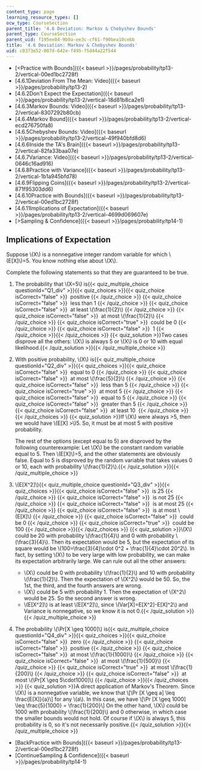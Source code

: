 ```yaml
---
content_type: page
learning_resource_types: []
ocw_type: CourseSection
parent_title: '4.6 Deviation: Markov & Chebyshev Bounds'
parent_type: CourseSection
parent_uid: f195ee84-9b9a-ee3c-cf61-f90bea10cebb
title: '4.6 Deviation: Markov & Chebyshev Bounds'
uid: c0373e52-007d-642e-f495-f5d44a22f544
---
```


*   [\<Practice with Bounds]({{< baseurl >}}/pages/probability/tp13-2/vertical-00ed1bc2728f)
*   [4.6.1Deviation From The Mean: Video]({{< baseurl >}}/pages/probability/tp13-2)
*   [4.6.2Don't Expect the Expectation]({{< baseurl >}}/pages/probability/tp13-2/vertical-18d81b8ca2e1)
*   [4.6.3Markov Bounds: Video]({{< baseurl >}}/pages/probability/tp13-2/vertical-8307292b80cb)
*   [4.6.4Markov Bound]({{< baseurl >}}/pages/probability/tp13-2/vertical-ecd276750fa8)
*   [4.6.5Chebyshev Bounds: Video]({{< baseurl >}}/pages/probability/tp13-2/vertical-49f940bfd8d6)
*   [4.6.6Inside the TA's Brain]({{< baseurl >}}/pages/probability/tp13-2/vertical-82fa33baa07e)
*   [4.6.7Variance: Video]({{< baseurl >}}/pages/probability/tp13-2/vertical-0646c16ad916)
*   [4.6.8Practice with Variance]({{< baseurl >}}/pages/probability/tp13-2/vertical-1b1a945bfd78)
*   [4.6.9Flipping Coins]({{< baseurl >}}/pages/probability/tp13-2/vertical-871f95303dd6)
*   [4.6.10Practice with Bounds]({{< baseurl >}}/pages/probability/tp13-2/vertical-00ed1bc2728f)
*   [4.6.11Implications of Expectation]({{< baseurl >}}/pages/probability/tp13-2/vertical-4699d069607e)
*   [\>Sampling & Confidence]({{< baseurl >}}/pages/probability/tp14-1)

Implications of Expectation
---------------------------

Suppose \\(X\\) is a nonnegative integer random variable for which \\(E\[X\]\\)=5. You know nothing else about \\(X\\).

Complete the following statements so that they are guaranteed to be true.

1.  The probability that \\(X=5\\) is{{< quiz_multiple_choice questionId="Q1_div" >}}{{< quiz_choices >}}{{< quiz_choice isCorrect="false" >}}&nbsp; positive&nbsp;{{< /quiz_choice >}}
    {{< quiz_choice isCorrect="false" >}}&nbsp; less than 1&nbsp;{{< /quiz_choice >}}
    {{< quiz_choice isCorrect="false" >}}&nbsp; at least \\(\\frac{1}{2}\\)&nbsp;{{< /quiz_choice >}}
    {{< quiz_choice isCorrect="false" >}}&nbsp; at most \\(\\frac{1}{2}\\)&nbsp;{{< /quiz_choice >}}
    {{< quiz_choice isCorrect="true" >}}&nbsp; could be 0&nbsp;{{< /quiz_choice >}}
    {{< quiz_choice isCorrect="false" >}}&nbsp; 1&nbsp;{{< /quiz_choice >}}{{< /quiz_choices >}}
    {{< quiz_solution >}}Two cases disprove all the others: \\(X\\) is always 5 or \\(X\\) is 0 or 10 with equal likelihood.{{< /quiz_solution >}}{{< /quiz_multiple_choice >}}
  
3.  With positive probability, \\(X\\) is{{< quiz_multiple_choice questionId="Q2_div" >}}{{< quiz_choices >}}{{< quiz_choice isCorrect="false" >}}&nbsp; equal to 0&nbsp;{{< /quiz_choice >}}
    {{< quiz_choice isCorrect="false" >}}&nbsp; at most \\(\\frac{5}{2}\\)&nbsp;{{< /quiz_choice >}}
    {{< quiz_choice isCorrect="false" >}}&nbsp; less than 5&nbsp;{{< /quiz_choice >}}
    {{< quiz_choice isCorrect="true" >}}&nbsp; at most 5&nbsp;{{< /quiz_choice >}}
    {{< quiz_choice isCorrect="false" >}}&nbsp; equal to 5&nbsp;{{< /quiz_choice >}}
    {{< quiz_choice isCorrect="false" >}}&nbsp; greater than 5&nbsp;{{< /quiz_choice >}}
    {{< quiz_choice isCorrect="false" >}}&nbsp; at least 10 &nbsp;{{< /quiz_choice >}}{{< /quiz_choices >}}
    {{< quiz_solution >}}If \\(X\\) were always >5, then we would have \\(E\[X\] >\\)5. So, it must be at most 5 with positive probability.
    
    The rest of the options (except equal to 5) are disproved by the following counterexample: Let \\(X\\) be the constant random variable equal to 5. Then \\(E\[X\]\\)=5, and the other statements are obviously false. Equal to 5 is disproved by the random variable that takes values 0 or 10, each with probability \\(\\frac{1}{2}\\).{{< /quiz_solution >}}{{< /quiz_multiple_choice >}}
  
5.  \\(E\[X^2\]\\){{< quiz_multiple_choice questionId="Q3_div" >}}{{< quiz_choices >}}{{< quiz_choice isCorrect="false" >}}&nbsp; is 25&nbsp;{{< /quiz_choice >}}
    {{< quiz_choice isCorrect="false" >}}&nbsp; is not 25&nbsp;{{< /quiz_choice >}}
    {{< quiz_choice isCorrect="false" >}}&nbsp; is at most 25&nbsp;{{< /quiz_choice >}}
    {{< quiz_choice isCorrect="false" >}}&nbsp; is at most \\(E\[X\]\\)&nbsp;{{< /quiz_choice >}}
    {{< quiz_choice isCorrect="false" >}}&nbsp; could be 0&nbsp;{{< /quiz_choice >}}
    {{< quiz_choice isCorrect="true" >}}&nbsp; could be 100&nbsp;{{< /quiz_choice >}}{{< /quiz_choices >}}
    {{< quiz_solution >}}\\(X\\) could be 20 with probability \\(\\frac{1}{4}\\) and 0 with probability \\(\\frac{3}{4}\\). Then its expectation would be 5, but the expectation of its square would be \\(100=\\frac{3}{4}\\cdot 0^2 + \\frac{1}{4}\\cdot 20^2\\). In fact, by setting \\(X\\) to be very large with low probability, we can make its expectation arbitrarily large. We can rule out all the other answers:
    
    *   \\(X\\) could be 0 with probability \\(\\frac{1}{2}\\) and 10 with probability \\(\\frac{1}{2}\\). Then the expectation of \\(X^2\\) would be 50. So, the 1st, the third, and the fourth answers are wrong.
    *   \\(X\\) could be 5 with probability 1. Then the expectation of \\(X^2\\) would be 25. So the second answer is wrong.
    *   \\(E\[X^2\]\\) is at least \\(E\[X^2\]\\), since \\(Var\[X\]=E\[X^2\]-E\[X\]^2\\) and Variance is nonnegative, so we know it is not 0.{{< /quiz_solution >}}{{< /quiz_multiple_choice >}}
  
7.  The probability \\(\\Pr\[X \\geq 1000\]\\) is{{< quiz_multiple_choice questionId="Q4_div" >}}{{< quiz_choices >}}{{< quiz_choice isCorrect="false" >}}&nbsp; zero&nbsp;{{< /quiz_choice >}}
    {{< quiz_choice isCorrect="false" >}}&nbsp; positive&nbsp;{{< /quiz_choice >}}
    {{< quiz_choice isCorrect="false" >}}&nbsp; at most \\(\\frac{1}{1000}\\)&nbsp;{{< /quiz_choice >}}
    {{< quiz_choice isCorrect="false" >}}&nbsp; at most \\(\\frac{1}{500}\\)&nbsp;{{< /quiz_choice >}}
    {{< quiz_choice isCorrect="true" >}}&nbsp; at most \\(\\frac{1}{200}\\)&nbsp;{{< /quiz_choice >}}
    {{< quiz_choice isCorrect="false" >}}&nbsp; at most \\(\\Pr\[X \\geq 5\\cdot1000\]\\)&nbsp;{{< /quiz_choice >}}{{< /quiz_choices >}}
    {{< quiz_solution >}}A direct application of Markov's Theorem. Since \\(X\\) is a nonnegative variable, we know that \\\[\\Pr \[X \\geq a\] \\leq \\frac{E\[X\]}{a}\\\] for any \\(a\\). In this case, we have \\\[\\Pr \[X \\geq 1000\] \\leq \\frac{5}{1000} = \\frac{1}{200}\\\] On the other hand, \\(X\\) could be 1000 with probability \\(\\frac{1}{200}\\) and 0 otherwise, in which case the smaller bounds would not hold. Of course if \\(X\\) is always 5, this probability is 0, so it's not necessarily positive.{{< /quiz_solution >}}{{< /quiz_multiple_choice >}}

*   [BackPractice with Bounds]({{< baseurl >}}/pages/probability/tp13-2/vertical-00ed1bc2728f)
*   [ContinueSampling & Confidence]({{< baseurl >}}/pages/probability/tp14-1)